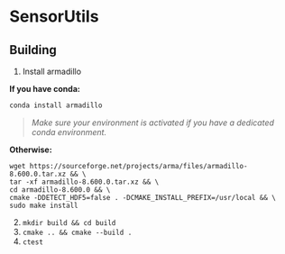 # SensorUtils

## Building

1. Install armadillo

**If you have conda:**

```bash
conda install armadillo
```
  > *Make sure your environment is activated if you have a dedicated conda environment.*

**Otherwise:**
```
wget https://sourceforge.net/projects/arma/files/armadillo-8.600.0.tar.xz && \
tar -xf armadillo-8.600.0.tar.xz && \
cd armadillo-8.600.0 && \
cmake -DDETECT_HDF5=false . -DCMAKE_INSTALL_PREFIX=/usr/local && \
sudo make install 
```

2. `mkdir build && cd build`
3. `cmake .. && cmake --build .`
4. `ctest`
